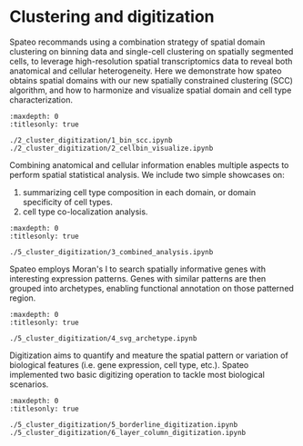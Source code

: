 # Clustering and digitization

Spateo recommands using a combination strategy of spatial domain clustering on binning data and single-cell clustering on spatially segmented cells, to leverage high-resolution spatial transcriptomics data to reveal both anatomical and cellular heterogeneity. Here we  demonstrate how spateo obtains spatial domains with our new spatially constrained clustering (SCC) algorithm, and how to harmonize and visualize spatial domain and cell type characterization.

```{toctree}
:maxdepth: 0
:titlesonly: true

./2_cluster_digitization/1_bin_scc.ipynb
./2_cluster_digitization/2_cellbin_visualize.ipynb
```



Combining anatomical and cellular information enables multiple aspects to perform spatial statistical analysis. We include two simple showcases on:

1. summarizing cell type composition in each domain, or domain specificity of cell types.
2. cell type co-localization analysis.

```{toctree}
:maxdepth: 0
:titlesonly: true

./5_cluster_digitization/3_combined_analysis.ipynb
```



Spateo employs Moran's I to search spatially informative genes with interesting expression patterns. Genes with similar patterns are then grouped into archetypes, enabling functional annotation on those patterned region.

```{toctree}
:maxdepth: 0
:titlesonly: true

./5_cluster_digitization/4_svg_archetype.ipynb
```



Digitization aims to quantify and meature the spatial pattern or variation of biological features (i.e. gene expression, cell type, etc.). Spateo implemented two basic digitizing operation to tackle most biological scenarios. 

```{toctree}
:maxdepth: 0
:titlesonly: true

./5_cluster_digitization/5_borderline_digitization.ipynb
./5_cluster_digitization/6_layer_column_digitization.ipynb
```

